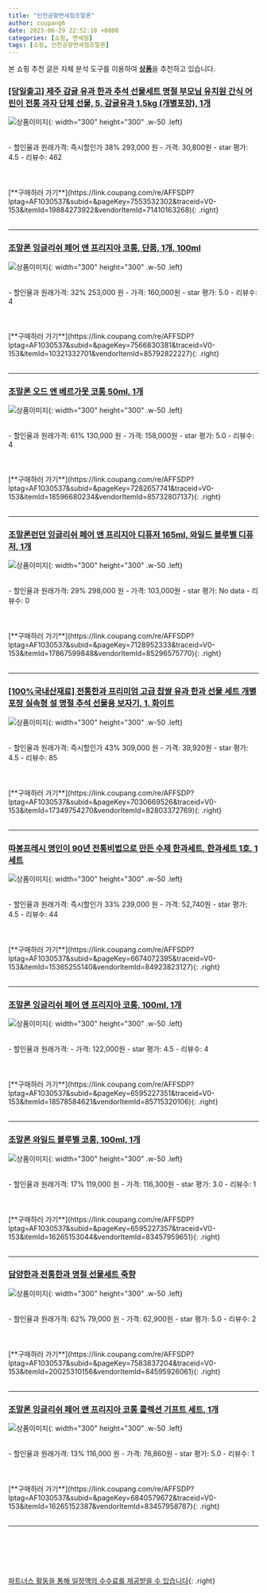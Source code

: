 ```yaml
---
title: "인천공항면세점조말론"
author: coupang6
date: 2023-06-29 22:52:18 +0800
categories: [쇼핑, 면세점]
tags: [쇼핑, 인천공항면세점조말론]
---
```


본 쇼핑 추천 글은 자체 분석 도구를 이용하여 [**상품**](https://link.coupang.com/a/bao1ui)을 추천하고 있습니다.

### [[당일출고] 제주 감귤 유과 한과 추석 선물세트 명절 부모님 유치원 간식 어린이 전통 과자 단체 선물, 5. 감귤유과 1.5kg (개별포장), 1개](https://link.coupang.com/re/AFFSDP?lptag=AF1030537&subid=&pageKey=7553532302&traceid=V0-153&itemId=19884273922&vendorItemId=71410163268)

![상품이미지](https://thumbnail8.coupangcdn.com/thumbnails/remote/230x230ex/image/vendor_inventory/13b5/caefa68cc14f3abb285d5c869e01ca5b8aa8af4a918466c8b8e1ad7d4c05.jpg){: width="300" height="300" .w-50 .left}


<br>
- 할인율과 원래가격: 즉시할인가 38%  293,000   원
- 가격: 30,800원
- star 평가: 4.5
- 리뷰수: 462
<br>
<br>
<br>
<br>
[**구매하러 가기**](https://link.coupang.com/re/AFFSDP?lptag=AF1030537&subid=&pageKey=7553532302&traceid=V0-153&itemId=19884273922&vendorItemId=71410163268){: .right}
<br>
<br>

---

### [조말론 잉글리쉬 페어 앤 프리지아 코롱, 단품, 1개, 100ml](https://link.coupang.com/re/AFFSDP?lptag=AF1030537&subid=&pageKey=7566830381&traceid=V0-153&itemId=10321332701&vendorItemId=85792822227)

![상품이미지](https://thumbnail7.coupangcdn.com/thumbnails/remote/230x230ex/image/vendor_inventory/81b2/1a6d40f949c837765bad9bc09ff30041564abdefe0096ac16fade5d507e8.jpg){: width="300" height="300" .w-50 .left}


<br>
- 할인율과 원래가격: 32%  253,000   원
- 가격: 160,000원
- star 평가: 5.0
- 리뷰수: 4
<br>
<br>
<br>
<br>
[**구매하러 가기**](https://link.coupang.com/re/AFFSDP?lptag=AF1030537&subid=&pageKey=7566830381&traceid=V0-153&itemId=10321332701&vendorItemId=85792822227){: .right}
<br>
<br>

---

### [조말론 오드 앤 베르가못 코롱 50ml, 1개](https://link.coupang.com/re/AFFSDP?lptag=AF1030537&subid=&pageKey=7282657741&traceid=V0-153&itemId=18596680234&vendorItemId=85732807137)

![상품이미지](https://thumbnail9.coupangcdn.com/thumbnails/remote/230x230ex/image/vendor_inventory/e8e9/fb71990d273d8b512dd6371004d3307d581aab0439e980feccf7c06ef9ac.jpeg){: width="300" height="300" .w-50 .left}


<br>
- 할인율과 원래가격: 61%  130,000   원
- 가격: 158,000원
- star 평가: 5.0
- 리뷰수: 4
<br>
<br>
<br>
<br>
[**구매하러 가기**](https://link.coupang.com/re/AFFSDP?lptag=AF1030537&subid=&pageKey=7282657741&traceid=V0-153&itemId=18596680234&vendorItemId=85732807137){: .right}
<br>
<br>

---

### [조말론런던 잉글리쉬 페어 앤 프리지아 디퓨저 165ml, 와일드 블루벨 디퓨저, 1개](https://link.coupang.com/re/AFFSDP?lptag=AF1030537&subid=&pageKey=7128952333&traceid=V0-153&itemId=17867599848&vendorItemId=85296575770)

![상품이미지](https://thumbnail10.coupangcdn.com/thumbnails/remote/230x230ex/image/vendor_inventory/2759/ef2c3e4dc7ff7a78fbd717d5555b07b5c8308b8c1ff57c2e83bbccc0d215.jpeg){: width="300" height="300" .w-50 .left}


<br>
- 할인율과 원래가격: 29%  298,000   원
- 가격: 103,000원
- star 평가: No data
- 리뷰수: 0
<br>
<br>
<br>
<br>
[**구매하러 가기**](https://link.coupang.com/re/AFFSDP?lptag=AF1030537&subid=&pageKey=7128952333&traceid=V0-153&itemId=17867599848&vendorItemId=85296575770){: .right}
<br>
<br>

---

### [[100%국내산재료] 전통한과 프리미엄 고급 찹쌀 유과 한과 선물 세트 개별포장 실속형 설 명절 추석 선물용 보자기, 1. 화이트](https://link.coupang.com/re/AFFSDP?lptag=AF1030537&subid=&pageKey=7030669526&traceid=V0-153&itemId=17349754270&vendorItemId=82803372769)

![상품이미지](https://thumbnail7.coupangcdn.com/thumbnails/remote/230x230ex/image/vendor_inventory/c4dd/c4a2b532efd83d194a1503a4d043f7559dd17a75e4c568a3257bb8d17a27.jpg){: width="300" height="300" .w-50 .left}


<br>
- 할인율과 원래가격: 즉시할인가 43%  309,000   원
- 가격: 39,920원
- star 평가: 4.5
- 리뷰수: 85
<br>
<br>
<br>
<br>
[**구매하러 가기**](https://link.coupang.com/re/AFFSDP?lptag=AF1030537&subid=&pageKey=7030669526&traceid=V0-153&itemId=17349754270&vendorItemId=82803372769){: .right}
<br>
<br>

---

### [따봉프레시 명인이 90년 전통비법으로 만든 수제 한과세트, 한과세트 1호, 1세트](https://link.coupang.com/re/AFFSDP?lptag=AF1030537&subid=&pageKey=6674072395&traceid=V0-153&itemId=15365255140&vendorItemId=84923823127)

![상품이미지](https://thumbnail10.coupangcdn.com/thumbnails/remote/230x230ex/image/vendor_inventory/d3e9/8b51546bb80a2354079d5aa0de53fd4a7bc1abb9d1391750ede2a7c8c06f.png){: width="300" height="300" .w-50 .left}


<br>
- 할인율과 원래가격: 즉시할인가 33%  239,000   원
- 가격: 52,740원
- star 평가: 4.5
- 리뷰수: 44
<br>
<br>
<br>
<br>
[**구매하러 가기**](https://link.coupang.com/re/AFFSDP?lptag=AF1030537&subid=&pageKey=6674072395&traceid=V0-153&itemId=15365255140&vendorItemId=84923823127){: .right}
<br>
<br>

---

### [조말론 잉글리쉬 페어 앤 프리지아 코롱, 100ml, 1개](https://link.coupang.com/re/AFFSDP?lptag=AF1030537&subid=&pageKey=6595227351&traceid=V0-153&itemId=18578584621&vendorItemId=85715320106)

![상품이미지](https://thumbnail10.coupangcdn.com/thumbnails/remote/230x230ex/image/vendor_inventory/5389/d7e2662d54d7ce2d9d7fb6c5e51b4723ba58be3d9ae80e0581d6e3e4eb79.JPG){: width="300" height="300" .w-50 .left}


<br>
- 할인율과 원래가격: 
- 가격: 122,000원
- star 평가: 4.5
- 리뷰수: 4
<br>
<br>
<br>
<br>
[**구매하러 가기**](https://link.coupang.com/re/AFFSDP?lptag=AF1030537&subid=&pageKey=6595227351&traceid=V0-153&itemId=18578584621&vendorItemId=85715320106){: .right}
<br>
<br>

---

### [조말론 와일드 블루벨 코롱, 100ml, 1개](https://link.coupang.com/re/AFFSDP?lptag=AF1030537&subid=&pageKey=6595227357&traceid=V0-153&itemId=16265153044&vendorItemId=83457959651)

![상품이미지](https://thumbnail6.coupangcdn.com/thumbnails/remote/230x230ex/image/vendor_inventory/3642/8e9d470eb3a42ec788d8dd27b25b0384c9786a23745eedca0fd986f5a265.png){: width="300" height="300" .w-50 .left}


<br>
- 할인율과 원래가격: 17%  119,000   원
- 가격: 116,300원
- star 평가: 3.0
- 리뷰수: 1
<br>
<br>
<br>
<br>
[**구매하러 가기**](https://link.coupang.com/re/AFFSDP?lptag=AF1030537&subid=&pageKey=6595227357&traceid=V0-153&itemId=16265153044&vendorItemId=83457959651){: .right}
<br>
<br>

---

### [담양한과 전통한과 명절 선물세트 죽향](https://link.coupang.com/re/AFFSDP?lptag=AF1030537&subid=&pageKey=7583837204&traceid=V0-153&itemId=20025310156&vendorItemId=84595926061)

![상품이미지](https://thumbnail6.coupangcdn.com/thumbnails/remote/230x230ex/image/vendor_inventory/09bf/1468899ff8b2e3250d37861b312282055b15707b7831c8da3bb288e5d6bc.jpg){: width="300" height="300" .w-50 .left}


<br>
- 할인율과 원래가격: 62%  79,000   원
- 가격: 62,900원
- star 평가: 5.0
- 리뷰수: 2
<br>
<br>
<br>
<br>
[**구매하러 가기**](https://link.coupang.com/re/AFFSDP?lptag=AF1030537&subid=&pageKey=7583837204&traceid=V0-153&itemId=20025310156&vendorItemId=84595926061){: .right}
<br>
<br>

---

### [조말론 잉글리쉬 페어 앤 프리지아 코롱 콜렉션 기프트 세트, 1개](https://link.coupang.com/re/AFFSDP?lptag=AF1030537&subid=&pageKey=6840579672&traceid=V0-153&itemId=16265152387&vendorItemId=83457958787)

![상품이미지](https://thumbnail8.coupangcdn.com/thumbnails/remote/230x230ex/image/vendor_inventory/5bad/e7d7983eba236502ecaa9a9e87c74eba9272d75010375e3c43696a41e1d2.png){: width="300" height="300" .w-50 .left}


<br>
- 할인율과 원래가격: 13%  116,000   원
- 가격: 76,860원
- star 평가: 5.0
- 리뷰수: 1
<br>
<br>
<br>
<br>
[**구매하러 가기**](https://link.coupang.com/re/AFFSDP?lptag=AF1030537&subid=&pageKey=6840579672&traceid=V0-153&itemId=16265152387&vendorItemId=83457958787){: .right}
<br>
<br>

---
<br><br><br><br><br> [파트너스 활동을 통해 일정액의 수수료를 제공받을 수 있습니다](https://link.coupang.com/a/bao1ui){: .right}